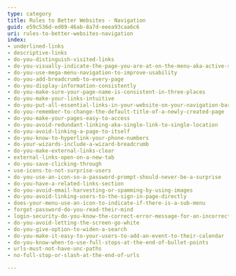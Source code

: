 ```yaml
---
type: category
title: Rules to Better Websites - Navigation
guid: e59c536d-ed09-46ab-8a7d-eeea93caa6c6
uri: rules-to-better-websites-navigation
index:
- underlined-links
- descriptive-links
- do-you-distinguish-visited-links
- do-you-visually-indicate-the-page-you-are-at-on-the-menu-aka-active-state
- do-you-use-mega-menu-navigation-to-improve-usability
- do-you-add-breadcrumb-to-every-page
- do-you-display-information-consistently
- do-you-make-sure-your-page-name-is-consistent-in-three-places
- do-you-make-your-links-intuitive
- do-you-put-all-essential-links-in-your-website-on-your-navigation-bar
- do-you-remember-to-change-the-default-title-of-a-newly-created-page
- do-you-make-your-pages-easy-to-access
- do-you-avoid-redundant-linking-aka-single-link-to-single-location
- do-you-avoid-linking-a-page-to-itself
- do-you-know-to-hyperlink-your-phone-numbers
- do-your-wizards-include-a-wizard-breadcrumb
- do-you-make-external-links-clear
- external-links-open-on-a-new-tab
- do-you-save-clicking-through
- use-icons-to-not-surprise-users
- do-you-use-an-icon-so-a-password-prompt-should-never-be-a-surprise
- do-you-have-a-related-links-section
- do-you-avoid-email-harvesting-or-spamming-by-using-images
- do-you-avoid-linking-users-to-the-sign-in-page-directly
- does-your-menu-use-an-icon-to-indicate-if-there-is-a-sub-menu
- forgot-password-do-you-read-their-mind
- login-security-do-you-know-the-correct-error-message-for-an-incorrect-user-name-or-password
- do-you-avoid-letting-the-screen-go-white
- do-you-give-option-to-widen-a-search
- do-you-make-it-easy-to-your-users-to-add-an-event-to-their-calendar
- do-you-know-when-to-use-full-stops-at-the-end-of-bullet-points
- urls-must-not-have-unc-paths
- no-full-stop-or-slash-at-the-end-of-urls

---
```



